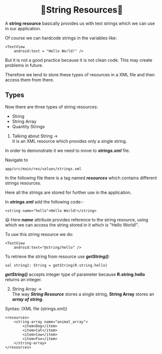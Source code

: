 
# <div align="center">📱String Resources📱</div>

A **string resource** basically provides us with text strings which we can use in our application.

Of course we can hardcode strings in the variables like:

```
<TextView
    android:text = "Hello World!" />
```

But it is not a good practice because it is not clean code. This may create problems in future.

Therefore we tend to store these types of resources in a XML file and then access them from there.

## Types
Now there are three types of string resources:
* String
* String Array
* Quantity Strings

1. Talking about String -><br>
It is an XML resource which provides only a single string.

In order to demonstrate it we need to move to _**strings.xml**_ file.

Navigate to

```
app/src/main/res/values/strings.xml
```
In the following file there is a tag named _**resources**_ which contains different strings resources.

Here all the strings are stored for further use in the application.

In _**strings.xml**_ add the following code:-

```
<string name="hello">Hello World!</string>
```
😃 Here _**name**_ attribute provides reference to the string resource, using which we can access the string stored in it which is "Hello World!".

To use this string resource we do:

```
<TextView
    android:text="@string/hello" />
```
To retrieve the string from resource use _**getString()**_:
```
val string1: String = getString(R.string.hello)
```
_**getString()**_ accepts integer type of parameter because **R.string.hello** returns an integer.

2. String Array -><br>
The way _**String Resource**_ stores a single string, **String Array** stores an _**array of string**_.

Syntax: (XML file (strings.xml))

```
<resources>
    <string-array name="animal_array">
        <item>Dog</item>
        <item>Cat</item>
        <item>Cow</item>
        <item>Fox</item>
    </string-array>
</resources>
```

